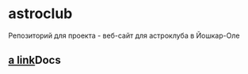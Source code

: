 # astroclub
Репозиторий для проекта - веб-сайт для астроклуба в Йошкар-Оле
## [a link](https://github.com/user/repo/blob/branch/other_file.md)Docs
